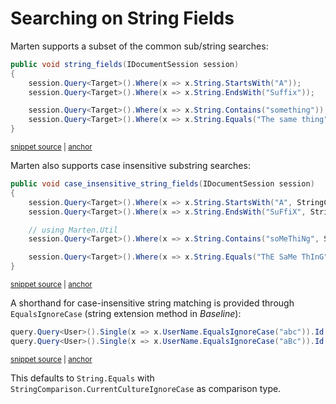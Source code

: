 # Searching on String Fields

Marten supports a subset of the common sub/string searches:

<!-- snippet: sample_searching_within_string_fields -->
<a id='snippet-sample_searching_within_string_fields'></a>
```cs
public void string_fields(IDocumentSession session)
{
    session.Query<Target>().Where(x => x.String.StartsWith("A"));
    session.Query<Target>().Where(x => x.String.EndsWith("Suffix"));

    session.Query<Target>().Where(x => x.String.Contains("something"));
    session.Query<Target>().Where(x => x.String.Equals("The same thing"));
}
```
<sup><a href='https://github.com/JasperFx/marten/blob/master/src/Marten.Testing/Examples/LinqExamples.cs#L58-L68' title='Snippet source file'>snippet source</a> | <a href='#snippet-sample_searching_within_string_fields' title='Start of snippet'>anchor</a></sup>
<!-- endSnippet -->

Marten also supports case insensitive substring searches:

<!-- snippet: sample_searching_within_case_insensitive_string_fields -->
<a id='snippet-sample_searching_within_case_insensitive_string_fields'></a>
```cs
public void case_insensitive_string_fields(IDocumentSession session)
{
    session.Query<Target>().Where(x => x.String.StartsWith("A", StringComparison.OrdinalIgnoreCase));
    session.Query<Target>().Where(x => x.String.EndsWith("SuFfiX", StringComparison.OrdinalIgnoreCase));

    // using Marten.Util
    session.Query<Target>().Where(x => x.String.Contains("soMeThiNg", StringComparison.OrdinalIgnoreCase));

    session.Query<Target>().Where(x => x.String.Equals("ThE SaMe ThInG", StringComparison.OrdinalIgnoreCase));
}
```
<sup><a href='https://github.com/JasperFx/marten/blob/master/src/Marten.Testing/Examples/LinqExamples.cs#L70-L82' title='Snippet source file'>snippet source</a> | <a href='#snippet-sample_searching_within_case_insensitive_string_fields' title='Start of snippet'>anchor</a></sup>
<!-- endSnippet -->

A shorthand for case-insensitive string matching is provided through `EqualsIgnoreCase` (string extension method in *Baseline*):

<!-- snippet: sample_sample-linq-EqualsIgnoreCase -->
<a id='snippet-sample_sample-linq-equalsignorecase'></a>
```cs
query.Query<User>().Single(x => x.UserName.EqualsIgnoreCase("abc")).Id.ShouldBe(user1.Id);
query.Query<User>().Single(x => x.UserName.EqualsIgnoreCase("aBc")).Id.ShouldBe(user1.Id);
```
<sup><a href='https://github.com/JasperFx/marten/blob/master/src/LinqTests/Acceptance/string_filtering.cs#L89-L92' title='Snippet source file'>snippet source</a> | <a href='#snippet-sample_sample-linq-equalsignorecase' title='Start of snippet'>anchor</a></sup>
<!-- endSnippet -->

This defaults to `String.Equals` with `StringComparison.CurrentCultureIgnoreCase` as comparison type.
